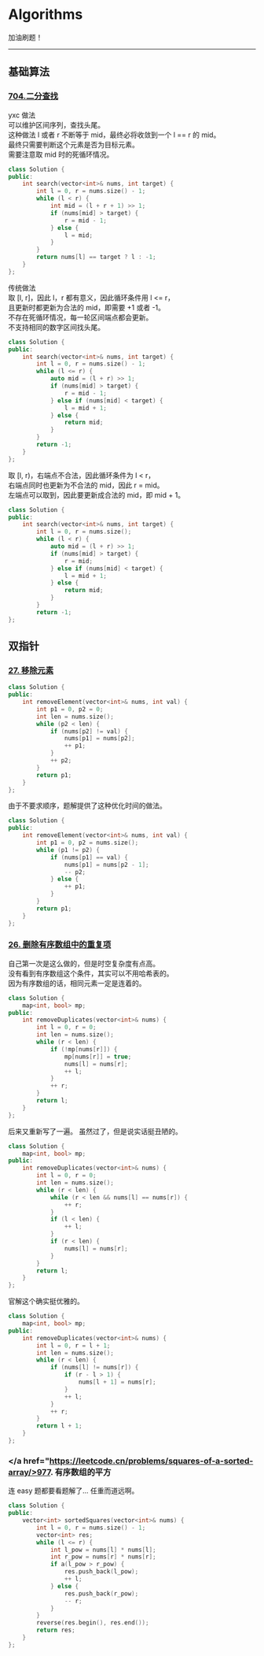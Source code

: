 # Algorithms

加油刷题！

---

## 基础算法

### <a href="https://leetcode.cn/problems/binary-search/description/">704.二分查找</a>

yxc 做法 \
可以维护区间序列，查找头尾。 \
这种做法 l 或者 r 不断等于 mid，最终必将收敛到一个 l == r 的 mid。\
最终只需要判断这个元素是否为目标元素。\
需要注意取 mid 时的死循环情况。
```c++
class Solution {
public:
    int search(vector<int>& nums, int target) {
        int l = 0, r = nums.size() - 1;
        while (l < r) {
            int mid = (l + r + 1) >> 1;
            if (nums[mid] > target) {
                r = mid - 1;
            } else {
                l = mid;
            }
        }
        return nums[l] == target ? l : -1;
    }
};
```

传统做法 \
取 [l, r]，因此 l，r 都有意义，因此循环条件用 l <= r，\
且更新时都更新为合法的 mid，即需要 +1 或者 -1。\
不存在死循环情况，每一轮区间端点都会更新。\
不支持相同的数字区间找头尾。
```c++
class Solution {
public:
    int search(vector<int>& nums, int target) {
        int l = 0, r = nums.size() - 1;
        while (l <= r) {
            auto mid = (l + r) >> 1;
            if (nums[mid] > target) {
                r = mid - 1;
            } else if (nums[mid] < target) {
                l = mid + 1;
            } else {
                return mid;
            }
        }
        return -1;
    }
};
```

取 [l, r)，右端点不合法，因此循环条件为 l < r，\
右端点同时也更新为不合法的 mid，因此 r = mid。\
左端点可以取到，因此要更新成合法的 mid，即 mid + 1。

```c++
class Solution {
public:
    int search(vector<int>& nums, int target) {
        int l = 0, r = nums.size();
        while (l < r) {
            auto mid = (l + r) >> 1;
            if (nums[mid] > target) {
                r = mid;
            } else if (nums[mid] < target) {
                l = mid + 1;
            } else {
                return mid;
            }
        }
        return -1;
};
```


## 双指针

### <a href="https://leetcode.cn/problems/remove-element/description/">27. 移除元素</a>

```c++
class Solution {
public:
    int removeElement(vector<int>& nums, int val) {
        int p1 = 0, p2 = 0;
        int len = nums.size();
        while (p2 < len) {
            if (nums[p2] != val) {
                nums[p1] = nums[p2];
                ++ p1;
            }
            ++ p2;
        }
        return p1;
    }
};
```

由于不要求顺序，题解提供了这种优化时间的做法。
```c++
class Solution {
public:
    int removeElement(vector<int>& nums, int val) {
        int p1 = 0, p2 = nums.size();
        while (p1 != p2) {
            if (nums[p1] == val) {
                nums[p1] = nums[p2 - 1];
                -- p2;
            } else {
                ++ p1;
            }
        }
        return p1;
    }
};
```


### <a href="https://leetcode.cn/problems/remove-duplicates-from-sorted-array/description/">26. 删除有序数组中的重复项</a>

自己第一次是这么做的，但是时空复杂度有点高。\
没有看到有序数组这个条件，其实可以不用哈希表的。\
因为有序数组的话，相同元素一定是连着的。
```c++
class Solution {
    map<int, bool> mp;
public:
    int removeDuplicates(vector<int>& nums) {
        int l = 0, r = 0;
        int len = nums.size();
        while (r < len) {
            if (!mp[nums[r]]) {
                mp[nums[r]] = true;
                nums[l] = nums[r];
                ++ l;
            }
            ++ r;
        }
        return l;
    }
};
```
后来又重新写了一遍。
虽然过了，但是说实话挺丑陋的。
```c++
class Solution {
    map<int, bool> mp;
public:
    int removeDuplicates(vector<int>& nums) {
        int l = 0, r = 0;
        int len = nums.size();
        while (r < len) {
            while (r < len && nums[l] == nums[r]) {
                ++ r;
            }
            if (l < len) {
                ++ l;
            }
            if (r < len) {
                nums[l] = nums[r];
            }
        }
        return l;
    }
};
```
官解这个确实挺优雅的。
```c++
class Solution {
    map<int, bool> mp;
public:
    int removeDuplicates(vector<int>& nums) {
        int l = 0, r = l + 1;
        int len = nums.size();
        while (r < len) {
            if (nums[l] != nums[r]) {
                if (r - l > 1) {
                    nums[l + 1] = nums[r];
                }
                ++ l;
            }
            ++ r;
        }
        return l + 1;
    }
};
```

### </a href="https://leetcode.cn/problems/squares-of-a-sorted-array/>977. 有序数组的平方</a>
连 easy 题都要看题解了...
任重而道远啊。
```c++
class Solution {
public:
    vector<int> sortedSquares(vector<int>& nums) {
        int l = 0, r = nums.size() - 1;
        vector<int> res;
        while (l <= r) {
            int l_pow = nums[l] * nums[l];
            int r_pow = nums[r] * nums[r];
            if a(l_pow > r_pow) {
                res.push_back(l_pow);
                ++ l;
            } else {
                res.push_back(r_pow);
                -- r;
            }
        }
        reverse(res.begin(), res.end());
        return res;
    }
};
```










